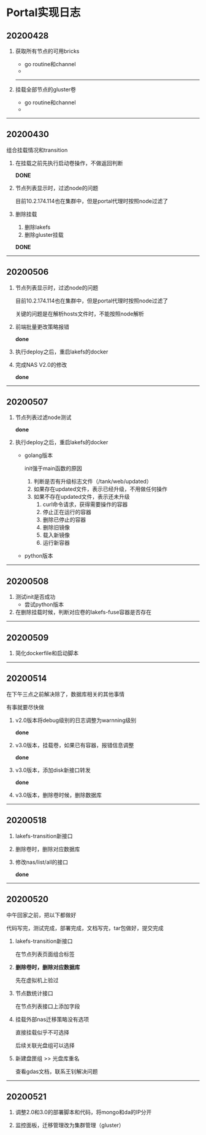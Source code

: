 # Portal实现日志

## 20200428

1. 获取所有节点的可用bricks

   + go routine和channel
   + 

   ---

2. 挂载全部节点的gluster卷

   + go routine和channel
   + 

---

## 20200430

组合挂载情况和transition

1. 在挂载之前先执行启动卷操作，不做返回判断

   **DONE**

2. 节点列表显示时，过滤node的问题

   目前10.2.174.114也在集群中，但是portal代理时按照node过滤了

   

3. 删除挂载

   1. 删除lakefs
   2. 删除gluster挂载

   **DONE**

---

## 20200506

1. 节点列表显示时，过滤node的问题

   目前10.2.174.114也在集群中，但是portal代理时按照node过滤了

   关键的问题是在解析hosts文件时，不能按照node解析

   

2. 前端批量更改策略报错

   **done**

3. 执行deploy之后，重启lakefs的docker

   

4. 完成NAS V2.0的修改

   **done**

---

## 20200507

1. 节点列表过滤node测试

   **done**

2. 执行deploy之后，重启lakefs的docker

   + golang版本

     init强于main函数的原因

     

     1. 判断是否有升级标志文件（/tank/web/updated）
     2. 如果存在updated文件，表示已经升级，不用做任何操作
     3. 如果不存在updated文件，表示还未升级
        1. curl命令请求，获得需要操作的容器
        2. 停止正在运行的容器
        3. 删除已停止的容器
        4. 删除旧镜像
        5. 载入新镜像
        6. 运行新容器

   + python版本

---

## 20200508

1. 测试init是否成功
   + 尝试python版本
2. 在删除挂载时候，判断对应卷的lakefs-fuse容器是否存在

---

## 20200509

1. 简化dockerfile和启动脚本

---

## 20200514

在下午三点之前解决除了，数据库相关的其他事情

有事就要尽快做

1. v2.0版本将debug级别的日志调整为warnning级别

   **done**

2. v3.0版本，挂载卷，如果已有容器，报错信息调整

   **done**

3. v3.0版本，添加disk新接口转发

   **done**

4. v3.0版本，删除卷时候，删除数据库

---

## 20200518

1. lakefs-transition新接口

   

2. 删除卷时，删除对应数据库

   

3. 修改nas/list/all的接口

   **done**

---

## 20200520

中午回家之前，把以下都做好

代码写完，测试完成，部署完成，文档写完，tar包做好，提交完成



1. lakefs-transition新接口

   在节点列表页面组合标签

   

2. **删除卷时，删除对应数据库**

   先在虚拟机上验过

   

   

3. 节点数统计接口

   在节点列表接口上添加字段

   

   

4. 挂载外部nas迁移策略没有选项

   直接挂载似乎不可选择

   后续关联光盘组可以选择

5. 新建盘匣组 >> 光盘库重名

   查看gdas文档，联系王钊解决问题

---

## 20200521

1. 调整2.0和3.0的部署脚本和代码，将mongo和da的IP分开

2. 监控面板，迁移管理改为集群管理（gluster）

   











